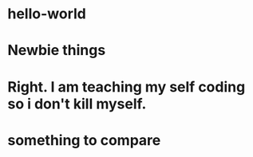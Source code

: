 # hello-world
# Newbie things

# Right. I am teaching my self coding so i don't kill myself.
# something to compare
